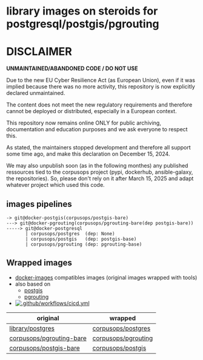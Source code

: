 # library images on steroids for postgresql/postgis/pgrouting

DISCLAIMER
============

**UNMAINTAINED/ABANDONED CODE / DO NOT USE**

Due to the new EU Cyber Resilience Act (as European Union), even if it was implied because there was no more activity, this repository is now explicitly declared unmaintained.

The content does not meet the new regulatory requirements and therefore cannot be deployed or distributed, especially in a European context.

This repository now remains online ONLY for public archiving, documentation and education purposes and we ask everyone to respect this.

As stated, the maintainers stopped development and therefore all support some time ago, and make this declaration on December 15, 2024.

We may also unpublish soon (as in the following monthes) any published ressources tied to the corpusops project (pypi, dockerhub, ansible-galaxy, the repositories).
So, please don't rely on it after March 15, 2025 and adapt whatever project which used this code.




## images pipelines
```
-> git@docker-postgis(corpusops/postgis-bare)
---> git@docker-pgrouting(corpusops/pgrouting-bare(dep postgis-bare))
-----> git@docker-postgresql
       | corpusops/postgres  (dep: None)
       | corpusops/postgis   (dep: postgis-base)
       | corpusops/pgrouting (dep: pgrouting-base)
```

## Wrapped images
- [docker-images](https://github.com/corpusops/docker-images) compatibles images (original images wrapped with tools)
- also based on
    - [postgis](https://github.com/corpusops/docker-postgis)
    - [pgrouting](https://github.com/corpusops/docker-pgrouting)
- [![.github/workflows/cicd.yml](https://github.com/corpusops/docker-postgresql/workflows/.github/workflows/cicd.yml/badge.svg?branch=master)](https://github.com/corpusops/docker-postgresql/actions?query=workflow%3A.github%2Fworkflows%2Fcicd.yml+branch%3Amaster)

| original   | wrapped  |
|------------|-----------|
| [library/postgres](https://hub.docker.com/_/postgres)                         | [corpusops/postgres](https://hub.docker.com/r/corpusops/postgres)   |
| [corpusops/pgrouting-bare](https://hub.docker.com/r/corpusops/pgrouting-bare) | [corpusops/pgrouting](https://hub.docker.com/r/corpusops/pgrouting) |
| [corpusops/postgis-bare](https://hub.docker.com/r/corpusops/postgis-bare)     | [corpusops/postgis](https://hub.docker.com/r/corpusops/postgis)     |


